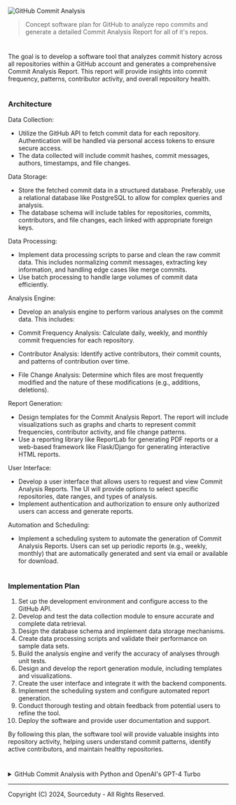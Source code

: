 ![GitHub Commit Analysis](https://github.com/sourceduty/GitHub_Commit_Analyzer/assets/123030236/a54ab241-30ad-4e66-b0db-33a8f7585253)

> Concept software plan for GitHub to analyze repo commits and generate a detailed Commit Analysis Report for all of it's repos.

#

The goal is to develop a software tool that analyzes commit history across all repositories within a GitHub account and generates a comprehensive Commit Analysis Report. This report will provide insights into commit frequency, patterns, contributor activity, and overall repository health.

#
### Architecture

Data Collection:
- Utilize the GitHub API to fetch commit data for each repository. Authentication will be handled via personal access tokens to ensure secure access.
- The data collected will include commit hashes, commit messages, authors, timestamps, and file changes.

Data Storage:
- Store the fetched commit data in a structured database. Preferably, use a relational database like PostgreSQL to allow for complex queries and analysis.
- The database schema will include tables for repositories, commits, contributors, and file changes, each linked with appropriate foreign keys.

Data Processing:
- Implement data processing scripts to parse and clean the raw commit data. This includes normalizing commit messages, extracting key information, and handling edge cases like merge commits.
- Use batch processing to handle large volumes of commit data efficiently.

Analysis Engine:
- Develop an analysis engine to perform various analyses on the commit data. This includes:
  
- Commit Frequency Analysis: Calculate daily, weekly, and monthly commit frequencies for each repository.
- Contributor Analysis: Identify active contributors, their commit counts, and patterns of contribution over time.
- File Change Analysis: Determine which files are most frequently modified and the nature of these modifications (e.g., additions, deletions).

Report Generation:
- Design templates for the Commit Analysis Report. The report will include visualizations such as graphs and charts to represent commit frequencies, contributor activity, and file change patterns.
- Use a reporting library like ReportLab for generating PDF reports or a web-based framework like Flask/Django for generating interactive HTML reports.

User Interface:
- Develop a user interface that allows users to request and view Commit Analysis Reports. The UI will provide options to select specific repositories, date ranges, and types of analysis.
- Implement authentication and authorization to ensure only authorized users can access and generate reports.

Automation and Scheduling:
- Implement a scheduling system to automate the generation of Commit Analysis Reports. Users can set up periodic reports (e.g., weekly, monthly) that are automatically generated and sent via email or available for download.

#
### Implementation Plan

1. Set up the development environment and configure access to the GitHub API.
2. Develop and test the data collection module to ensure accurate and complete data retrieval.
3. Design the database schema and implement data storage mechanisms.
4. Create data processing scripts and validate their performance on sample data sets.
5. Build the analysis engine and verify the accuracy of analyses through unit tests.
6. Design and develop the report generation module, including templates and visualizations.
7. Create the user interface and integrate it with the backend components.
8. Implement the scheduling system and configure automated report generation.
9. Conduct thorough testing and obtain feedback from potential users to refine the tool.
10. Deploy the software and provide user documentation and support.

By following this plan, the software tool will provide valuable insights into repository activity, helping users understand commit patterns, identify active contributors, and maintain healthy repositories.

#

<details><summary>GitHub Commit Analysis with Python and OpenAI's GPT-4 Turbo</summary>
<br>

The included concept Python program is developed to streamline the process of analyzing commit messages from any GitHub repository, utilizing OpenAI's powerful GPT-4 Turbo model. By integrating several key libraries such as requests for HTTP requests, tkinter for the graphical user interface (GUI), and openai for AI-driven analysis, the program offers an intuitive and efficient way for users to gain insights into the changes and developments within a codebase. Users can simply input the URL of a GitHub repository, and with the click of a button, the program fetches the commit data and generates a detailed analysis report, providing a comprehensive overview of the project's progress and areas of focus.

The core functionality of the program revolves around fetching commit data from the GitHub API and analyzing the commit messages using OpenAI's GPT-4 Turbo. This involves transforming the standard GitHub URL into an API endpoint, retrieving the commit history, and compiling the messages into a format suitable for AI analysis. The analysis process leverages GPT-4 Turbo's advanced natural language processing capabilities to interpret and summarize the commit messages, highlighting key themes, trends, and noteworthy changes. This can be particularly useful for project managers, developers, and teams looking to quickly understand the evolution of a project, identify significant updates, and spot potential issues or areas for improvement.

The program's user interface, built with tkinter, ensures ease of use and accessibility. The GUI includes a text entry field for the GitHub repository URL, a button to initiate the analysis, and a scrolled text widget to display the results. This straightforward design makes the tool accessible to users with varying levels of technical expertise. Additionally, the use of tkinter allows for future enhancements and customizations, such as adding advanced error handling, supporting large repositories with pagination, or incorporating additional analytical features. Overall, this program represents a practical and innovative solution for leveraging AI to gain deeper insights into software development processes.

<br>
</details>

***
Copyright (C) 2024, Sourceduty - All Rights Reserved.

